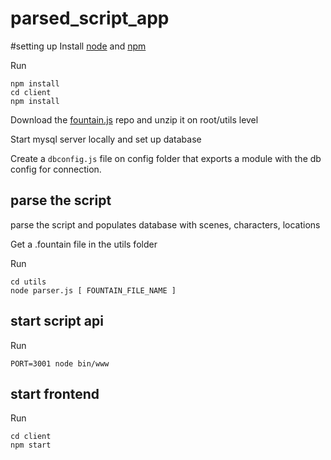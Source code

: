 # parsed_script_app

#setting up
Install [node](https://nodejs.org/en/) and [npm]( https://www.npmjs.com/get-npm)

Run
```
npm install
cd client
npm install
```

Download the [fountain.js](https://github.com/pushchris/fountain) repo and unzip it on root/utils level

Start mysql server locally and set up database

Create a ```dbconfig.js``` file on config folder that exports a module with the db config for connection.


## parse the script
parse the script and populates database with scenes, characters, locations

Get a .fountain file in the utils folder 

Run
```
cd utils
node parser.js [ FOUNTAIN_FILE_NAME ]
```

## start script api
Run
```
PORT=3001 node bin/www
```

## start frontend
Run
```
cd client
npm start
```
